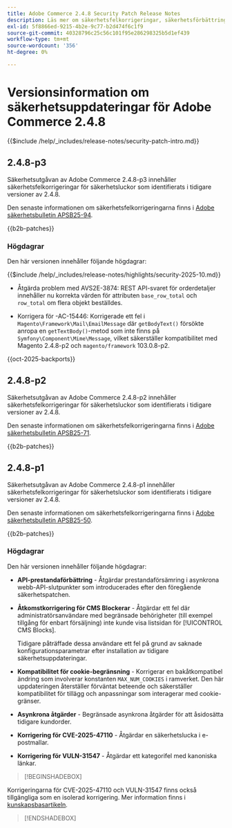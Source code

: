 ```yaml
---
title: Adobe Commerce 2.4.8 Security Patch Release Notes
description: Läs mer om säkerhetsfelkorrigeringar, säkerhetsförbättringar och andra säkerhetsrelaterade uppdateringar som ingår i säkerhetsuppdateringarna för Adobe Commerce version 2.4.7.
exl-id: 5f8866ed-9215-4b2e-9c77-b2d474f6c1f9
source-git-commit: 40328796c25c56c101f95e286298325b5d1ef439
workflow-type: tm+mt
source-wordcount: '356'
ht-degree: 0%

---
```


# Versionsinformation om säkerhetsuppdateringar för Adobe Commerce 2.4.8

{{$include /help/_includes/release-notes/security-patch-intro.md}}

## 2.4.8-p3

Säkerhetsutgåvan av Adobe Commerce 2.4.8-p3 innehåller säkerhetsfelkorrigeringar för säkerhetsluckor som identifierats i tidigare versioner av 2.4.8.

Den senaste informationen om säkerhetsfelkorrigeringarna finns i [Adobe säkerhetsbulletin APSB25-94](https://helpx.adobe.com/security/products/magento/apsb25-94.html).

{{b2b-patches}}

### Högdagrar

Den här versionen innehåller följande högdagrar:

{{$include /help/_includes/release-notes/highlights/security-2025-10.md}}

* Åtgärda problem med AVS2E-3874: REST API-svaret för orderdetaljer innehåller nu korrekta värden för attributen `base_row_total` och `row_total` om flera objekt beställdes.

* Korrigera för -AC-15446: Korrigerade ett fel i `Magento\Framework\Mail\EmailMessage` där `getBodyText()` försökte anropa en `getTextBody()`-metod som inte finns på `Symfony\Component\Mime\Message`, vilket säkerställer kompatibilitet med Magento 2.4.8-p2 och `magento/framework` 103.0.8-p2.

{{oct-2025-backports}}

## 2.4.8-p2

Säkerhetsutgåvan av Adobe Commerce 2.4.8-p2 innehåller säkerhetsfelkorrigeringar för säkerhetsluckor som identifierats i tidigare versioner av 2.4.8.

Den senaste informationen om säkerhetsfelkorrigeringarna finns i [Adobe säkerhetsbulletin APSB25-71](https://helpx.adobe.com/security/products/magento/apsb25-71.html).

{{b2b-patches}}

## 2.4.8-p1

Säkerhetsutgåvan av Adobe Commerce 2.4.8-p1 innehåller säkerhetsfelkorrigeringar för säkerhetsluckor som identifierats i tidigare versioner av 2.4.8.

Den senaste informationen om säkerhetsfelkorrigeringarna finns i [Adobe säkerhetsbulletin APSB25-50](https://helpx.adobe.com/security/products/magento/apsb25-50.html).

{{b2b-patches}}

### Högdagrar

Den här versionen innehåller följande högdagrar:

* **API-prestandaförbättring** - Åtgärdar prestandaförsämring i asynkrona webb-API-slutpunkter som introducerades efter den föregående säkerhetspatchen.<!-- AC-14078 -->

* **Åtkomstkorrigering för CMS Blockerar** - Åtgärdar ett fel där administratörsanvändare med begränsade behörigheter (till exempel tillgång för enbart försäljning) inte kunde visa listsidan för [!UICONTROL CMS Blocks].

  Tidigare påträffade dessa användare ett fel på grund av saknade konfigurationsparametrar efter installation av tidigare säkerhetsuppdateringar.<!-- AC-14087 -->

* **Kompatibilitet för cookie-begränsning** - Korrigerar en bakåtkompatibel ändring som involverar konstanten `MAX_NUM_COOKIES` i ramverket. Den här uppdateringen återställer förväntat beteende och säkerställer kompatibilitet för tillägg och anpassningar som interagerar med cookie-gränser.<!-- AC-14475 -->

* **Asynkrona åtgärder** - Begränsade asynkrona åtgärder för att åsidosätta tidigare kundorder.<!-- AC-13917 -->

* **Korrigering för CVE-2025-47110** - Åtgärdar en säkerhetslucka i e-postmallar.<!-- AC-14695 -->

* **Korrigering för VULN-31547** - Åtgärdar ett kategorifel med kanoniska länkar.<!-- AC-14713 -->

>[!BEGINSHADEBOX]

Korrigeringarna för CVE-2025-47110 och VULN-31547 finns också tillgängliga som en isolerad korrigering. Mer information finns i [kunskapsbasartikeln](https://experienceleague.adobe.com/en/docs/commerce-knowledge-base/kb/troubleshooting/known-issues-patches-attached/security-update-available-for-adobe-commerce-apsb25-50).

>[!ENDSHADEBOX]

<!-- Last updated from includes: 2025-10-06 13:12:34 -->
